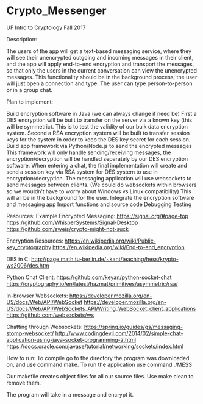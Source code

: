 # Crypto_Messenger
UF Intro to Cryptology Fall 2017 

Description:

The users of the app will get a text-based messaging service, where they will see their unencrypted outgoing and incoming messages in their client, and the app will apply end-to-end encryption and transport the messages, so that only the users in the current conversation can view the unencrypted messages. This functionality should be in the background process; the user will just open a connection and type. The user can type person-to-person or in a group chat.

Plan to implement:

Build encryption software in Java (we can always change if need be)
First a DES encryption will be built to transfer on the server via a known key (this will be symmetric). This is to test the validity of our bulk data encryption system.
Second a RSA encryption system will be built to transfer session keys for the system in order to keep the DES key secret for each session.
Build app framework via Python/Node.js to send the encrypted messages
This framework will only handle sending/receiving messages, the encryption/decryption will be handled separately by our DES encryption software.
When entering a chat, the final implementation will create and send a session key via RSA system for DES system to use in encryption/decryption.
The messaging application will use websockets to send messages between clients. (We could do websockets within browsers so we wouldn’t have to worry about Windows vs Linux compatibility)
This will all be in the background for the user.
Integrate the encryption software and messaging app
Import functions and source code
Debugging
Testing


Resources:
Example Encrypted Messaging:
https://signal.org/#page-top
https://github.com/WhisperSystems/Signal-Desktop
https://github.com/sweis/crypto-might-not-suck

Encryption Resources:
https://en.wikipedia.org/wiki/Public-key_cryptography
https://en.wikipedia.org/wiki/End-to-end_encryption

DES in C:
http://page.math.tu-berlin.de/~kant/teaching/hess/krypto-ws2006/des.htm

Python Chat Client:
https://github.com/keyan/python-socket-chat
https://cryptography.io/en/latest/hazmat/primitives/asymmetric/rsa/

In-browser Websockets:
https://developer.mozilla.org/en-US/docs/Web/API/WebSocket
https://developer.mozilla.org/en-US/docs/Web/API/WebSockets_API/Writing_WebSocket_client_applications
https://github.com/websockets/ws

Chatting through Websockets:
https://spring.io/guides/gs/messaging-stomp-websocket/
http://www.codingdevil.com/2014/02/simple-chat-application-using-java-socket-programming-2.html
https://docs.oracle.com/javase/tutorial/networking/sockets/index.html

How to run:
To compile go to the directory the program was downloaded on, and use command make.
To run the application use command ./MESS

Our makefile creates object files for all our source files. Use make clean to remove them.

The program will take in a message and encrypt it.


